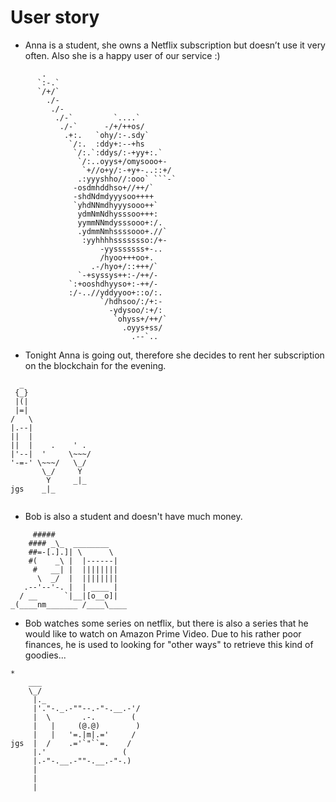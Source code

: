 # User story

- Anna is a student, she owns a Netflix subscription but doesn’t use it very often. Also she is a happy user of our service :)

```
       .                                          
      `:-.`                                       
      `/+/`                                       
        ./-                                       
         ./-                                      
          ./-`         `....`                     
           ./-`      -/+/++os/                    
            .+:.   `ohy/:-.sdy`                   
             `/:.  :ddy+:--+hs                    
              `/:.`:ddys/:-+yy+:.`                
               `/:..oyys+/omysooo+-               
                `+//o+y/:-+y+-..::+/              
               .:yyyshho//:ooo` ```-`             
              -osdmhddhso+//++/`                  
              -shdNdmdyyysoo++++                  
              `yhdNNmdhyyysooo++`                 
               ydmNmNdhysssoo+++:                 
               yymmNNmdysssooo+:/.                
               .ydmmNmhssssooo+.//`               
                :yyhhhhssssssso:/+-               
                    -yysssssss+-..                
                    /hyoo+++oo+.                  
                  .-/hyo+/::+++/`                 
               `-+syssys++:-/++/-                 
             `:+ooshdhyyso+:-++/-                 
             :/-..//yddyyoo+::o/:.                
                    `/hdhsoo/:/+:-                
                      -ydysoo/:+/:                
                       `ohyss+/++/`               
                         .oyys+ss/                
                           .--`..                 

```

- Tonight Anna is going out, therefore she decides to rent her subscription on the blockchain for the evening.


```
  _
 {_}
 |(|
 |=|
/   \
|.--|
||  |
||  |    .    ' .
|'--|  '     \~~~/
'-=-' \~~~/   \_/
       \_/     Y
        Y     _|_
jgs    _|_


```

- Bob is also a student and doesn't have much money.
```
     #####
    #### _\_  ________
    ##=-[.].]| \      \
    #(    _\ |  |------|
     #   __| |  ||||||||
      \  _/  |  ||||||||
   .--'--'-. |  | ____ |
  / __      `|__|[o__o]|
_(____nm_______ /____\____

```

- Bob watches some series on netflix, but there is also a series that he would like to watch on Amazon Prime Video.
Due to his rather poor finances, he is used to looking for "other ways" to retrieve this kind of goodies...
 ```
*
     ___
     \_/
      |._
      |'."-._.-""--.-"-.__.-'/
      |  \       .-.        (
      |   |     (@.@)        )
      |   |   '=.|m|.='     /
 jgs  |  /    .='`"``=.    /
      |.'                 (
      |.-"-.__.-""-.__.-"-.)
      |
      |
      |
```
